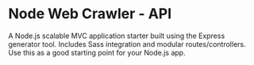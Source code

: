  # Node Web Crawler - API
A Node.js scalable MVC application starter built using the Express generator tool. Includes Sass integration and modular routes/controllers. Use this as a good starting point for your Node.js app.